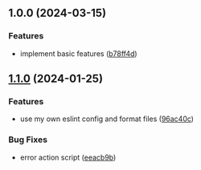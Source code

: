 ## 1.0.0 (2024-03-15)


### Features

* implement basic features ([b78ff4d](https://github.com/kainstar/svelte-i18next/commit/b78ff4de8fe91fed8af470816529836cf4c339f6))

## [1.1.0](https://github.com/kainstar/typescript-npm-package-template/compare/v1.0.1...v1.1.0) (2024-01-25)


### Features

* use my own eslint config and format files ([96ac40c](https://github.com/kainstar/typescript-npm-package-template/commit/96ac40cbf89f0edc13c027dfb0a1a197a940ca0c))


### Bug Fixes

* error action script ([eeacb9b](https://github.com/kainstar/typescript-npm-package-template/commit/eeacb9b8cd8fb048055aa989b4a749a5e5638c93))
